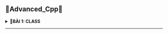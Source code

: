 📓Advanced_Cpp📓
----

<details>
<summary><b>📖BÀI 1: CLASS</b></summary>

## 1. Khái niệm
- Trong C++, **"class"** được sử dụng để định nghĩa một lớp, là một cấu trúc dữ liệu tự định nghĩa có thể chứa biến và các hàm thành viên liên quan.
- **class  - lớp** là nền tảng của lập trình hướng đối tượng (OOP) trong C++.
- class không thể truy xuất biến thành viên ra
- Cú pháp: <br>
  ```cpp
  class ClassName
  {
    Access_specifier:    // Phạm vi truy cập. Nó quy định cách mình có thể truy xuất hoặc không truy xuất được các biến thành viên
    Data member;         // những biến thành viên
    Member funtions(){}  // hàm thành viên 
  };
  ```
## 2. Access_specifier - Phạm vi truy cập
- **Access_specifier - Phạm vi truy cập tronmg class** là cách quy định mức độ truy cập của các thành viên (biến và phương thức) trong một lớp.
- C++ cung cấp ba phạm vi truy cập chính:<br>
&nbsp;+ Public.<br>
&nbsp;+ Private.<br>
&nbsp;+ protected.<br>
- Mỗi phạm vi truy cập sẽ có đặc điểm riêng biệt và liên quan đến các tính chất hướng đối tượng khác nhau.
- Ví dụ:
  ```cpp
  #include <iostream>
  using namespace std;
  
  /*
      Public: 
      + Truy cập từ bên ngoài class
      + Truy cập từ bên trong class
  */
  
  class User
  {
      public:
          int a;
          double b;
          char c;
  
          void create()
          {
              User user1; //user1 không bị trùng tên vì nó nằm ở phạm vị khác
              
              user1.a = 100;
              user1.b = 200.5;
  
              user1.display();
          }

           void display()        // định nghĩa hàm bên trong class
          {
              cout << a << endl;
              cout << b << endl;
          }
          void display1();
  };
  
  void User::display1()    //khi muốn truy xuất hàm trong class ra ngoài class
  {
     cout << a << endl;
     cout << b << endl;
  }

  int main()
  {
      User user1, user2;
  
      user1.a = 10;
      user1.b = 20.5;
  
      user1.display();
      user1.create();
      return 0;
  }
  ```  
## 3. Access_specifier - Phạm vi truy cập


  
 </details>

  
-----------------------------------------------------------------------------------------------------------------------------------------------

